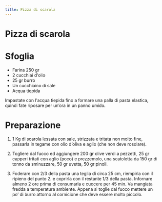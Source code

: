 ```yaml
---
title: Pizza di scarola
---
```

# Pizza di scarola

# Sfoglia

- Farina 250 gr
- 2 cucchiai d'olio
- 25 gr burro
- Un cucchiaino di sale
- Acqua tiepida

Impastate con l'acqua tiepida fino a formare una palla di pasta elastica, quindi fate riposare per un’ora in un panno umido.

# Preparazione

1. 1 Kg di scarola lessata con sale, strizzata e tritata non molto fine, passarla in tegame con olio d’oliva e aglio (che non deve rosolare).

2. Togliere dal fuoco ed aggiungere 200 gr olive verdi a pezzetti, 25 gr capperi tritati con aglio (poco) e prezzemolo, una scatoletta da 150 gr di tonno da sminuzzare, 50 gr uvetta, 50 gr pinoli.

3. Foderare con 2/3 della pasta una teglia di circa 25 cm, riempirla con il ripieno del punto 2. e coprirla con il restante 1/3 della pasta. Infornare almeno 2 ore prima di consumarla e cuocere per 45 min. Va mangiata fredda a temperatura ambiente. Appena si toglie dal fuoco mettere un po’ di burro attorno al cornicione che deve essere molto piccolo.
